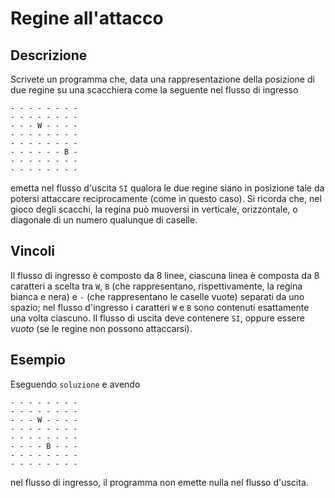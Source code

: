 Regine all'attacco
==================

Descrizione
-----------

Scrivete un programma che, data una rappresentazione della posizione di due
regine su una scacchiera come la seguente nel flusso di ingresso

    - - - - - - - -
    - - - - - - - -
    - - - W - - - -
    - - - - - - - -
    - - - - - - - -
    - - - - - - B -
    - - - - - - - -
    - - - - - - - -

emetta nel flusso d'uscita `SI` qualora le due regine siano in posizione tale da
potersi attaccare reciprocamente (come in questo caso). Si ricorda che, nel
gioco degli scacchi, la regina può muoversi in verticale, orizzontale, o
diagonale di un numero qualunque di caselle.


Vincoli
-------

Il flusso di ingresso è composto da 8 linee, ciascuna linea è composta da 8
caratteri a scelta tra `W`, `B` (che rappresentano, rispettivamente, la regina
bianca e nera) e `-` (che rappresentano le caselle vuote) separati da uno
spazio; nel flusso d'ingresso i caratteri `W` e `B` sono contenuti esattamente
una volta ciascuno. Il flusso di uscita deve contenere `SI`, oppure essere
*vuoto* (se le regine non possono attaccarsi).


Esempio
-------

Eseguendo `soluzione` e avendo

    - - - - - - - -
    - - - - - - - -
    - - - W - - - -
    - - - - - - - -
    - - - - - - - -
    - - - - B - - -
    - - - - - - - -
    - - - - - - - -

nel flusso di ingresso, il programma non emette nulla nel flusso d'uscita.
